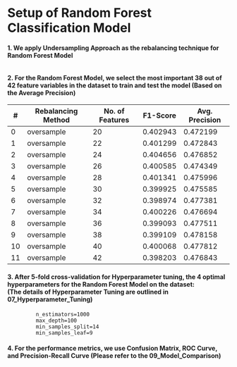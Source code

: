 # Setup of Random Forest Classification Model
#### 1. We apply Undersampling Approach as the rebalancing technique for Random Forest Model <br><br><br> 2. For the Random Forest Model, we select the most important 38 out of 42 feature variables in the dataset to train and test the model (Based on the Average Precision)

| #  |  Rebalancing Method | No. of Features |  F1-Score |  Avg. Precision |
|----|---------------------|-----------------|-----------|-----------------|
| 0  | oversample          | 20              | 0.402943  | 0.472199        |
| 1  | oversample          | 22              | 0.401299  | 0.472843        |
| 2  | oversample          | 24              | 0.404656  | 0.476852        |
| 3  | oversample          | 26              | 0.400585  | 0.474349        |
| 4  | oversample          | 28              | 0.401341  | 0.475996        |
| 5  | oversample          | 30              | 0.399925  | 0.475585        |
| 6  | oversample          | 32              | 0.398974  | 0.477381        |
| 7  | oversample          | 34              | 0.400226  | 0.476694        |
| 8  | oversample          | 36              | 0.399093  | 0.477511        |
| 9  | oversample          | 38              | 0.399109  | 0.478158        |
| 10 | oversample          | 40              | 0.400068  | 0.477812        |
| 11 | oversample          | 42              | 0.398203  | 0.476843        |


#### 3. After 5-fold cross-validation for Hyperparameter tuning, the 4 optimal hyperparameters for the Random Forest Model on the dataset: <br> (The details of Hyperparameter Tuning are outlined in 07_Hyperparameter_Tuning)
             n_estimators=1000
             max_depth=100
             min_samples_split=14
             min_samples_leaf=9
            
#### 4. For the performance metrics, we use Confusion Matrix, ROC Curve, and Precision-Recall Curve (Please refer to the 09_Model_Comparison)
